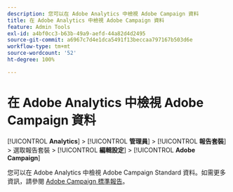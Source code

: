 ```yaml
---
description: 您可以在 Adobe Analytics 中檢視 Adobe Campaign 資料
title: 在 Adobe Analytics 中檢視 Adobe Campaign 資料
feature: Admin Tools
exl-id: a4bf0cc3-b63b-49a9-aefd-44a82d4d2495
source-git-commit: a6967c7d4e1dca5491f13beccaa797167b503d6e
workflow-type: tm+mt
source-wordcount: '52'
ht-degree: 100%

---
```


# 在 Adobe Analytics 中檢視 Adobe Campaign 資料

[!UICONTROL **Analytics**] > [!UICONTROL **管理員**] > [!UICONTROL **報告套裝**] > 選取報告套裝 > [!UICONTROL **編輯設定**] > [!UICONTROL **Adobe Campaign**]

您可以在 Adobe Analytics 中檢視 Adobe Campaign Standard 資料。如需更多資訊，請參閱 [Adobe Campaign 標準報告](/help/integrate/adobe-campaign.md)。
